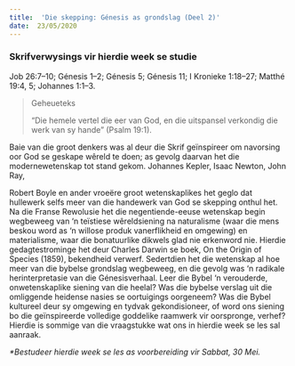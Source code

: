 ```yaml
---
title:  'Die skepping: Génesis as grondslag (Deel 2)'
date:  23/05/2020
---
```


### Skrifverwysings vir hierdie week se studie
Job 26:7–10; Génesis 1–2; Génesis 5; Génesis 11;  I Kronieke 1:18–27;  Matthé 19:4, 5; Johannes 1:1–3.

> <p>Geheueteks</p>
> “Die hemele vertel die eer van God, en die uitspansel verkondig die werk van sy hande” (Psalm 19:1).

Baie van die groot denkers was al deur die Skrif geïnspireer om navorsing oor God se geskape wêreld te doen; as gevolg daarvan het die modernewetenskap tot stand gekom. Johannes Kepler, Isaac Newton, John Ray,

Robert Boyle en ander vroeëre groot wetenskaplikes het geglo dat hullewerk selfs meer van die handewerk van God se skepping onthul het. Na die Franse Rewolusie het die negentiende-eeuse wetenskap begin wegbeweeg van ‘n teïstiese wêreldsiening na naturalisme (waar die mens beskou word as ‘n willose produk vanerflikheid en omgewing) en materialisme, waar die bonatuurlike dikwels glad nie erkenword nie. Hierdie gedagtestrominge het deur Charles Darwin se boek, On the Origin of Species (1859), bekendheid verwerf.  Sedertdien het die wetenskap al hoe meer van die bybelse grondslag wegbeweeg, en die gevolg was ‘n radikale herinterpretasie van die Génesisverhaal. Leer die Bybel ‘n verouderde, onwetenskaplike siening van die heelal? Was die bybelse verslag uit die omliggende heidense nasies se oortuigings oorgeneem? Was die Bybel kultureel deur sy omgewing en tydvak gekondisioneer, of word ons siening bo die geïnspireerde volledige goddelike raamwerk vir oorspronge, verhef? Hierdie is sommige van die vraagstukke wat ons in hierdie week se les sal aanraak.

_*Bestudeer hierdie week se les as voorbereiding vir Sabbat, 30 Mei._